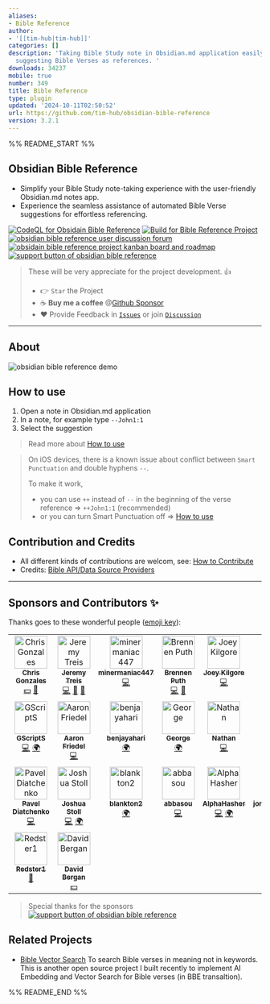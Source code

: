```yaml
---
aliases:
- Bible Reference
author:
- '[[tim-hub|tim-hub]]'
categories: []
description: 'Taking Bible Study note in Obsidian.md application easily. Automatically
  suggesting Bible Verses as references. '
downloads: 34237
mobile: true
number: 349
title: Bible Reference
type: plugin
updated: '2024-10-11T02:50:52'
url: https://github.com/tim-hub/obsidian-bible-reference
version: 3.2.1
---
```


%% README_START %%

## Obsidian Bible Reference

- Simplify your Bible Study note-taking experience with the user-friendly Obsidian.md notes app.
- Experience the seamless assistance of automated Bible Verse suggestions for effortless referencing.

[![CodeQL for Obsidain Bible Reference](https://github.com/tim-hub/obsidian-bible-reference/actions/workflows/codeql-analysis.yml/badge.svg)](https://github.com/tim-hub/obsidian-bible-reference/actions/workflows/codeql-analysis.yml)
[![Build for Bible Reference Project](https://github.com/tim-hub/obsidian-bible-reference/actions/workflows/build.yml/badge.svg)](https://github.com/tim-hub/obsidian-bible-reference/actions/workflows/build.yml)
[![obsidian bible reference user discussion forum](https://img.shields.io/badge/Discussion-blue)](https://github.com/tim-hub/obsidian-bible-reference/discussions)
[![obsidain bible reference project kanban board and roadmap ](<https://img.shields.io/badge/Project(Kanban)-orange>)](https://github.com/users/tim-hub/projects/2/views/1)
[![support button of obsidian bible reference](https://img.shields.io/static/v1?label=Sponsor&message=%E2%9D%A4&logo=GitHub&color=%23fe8e86)](https://github.com/sponsors/tim-hub)

> These will be very appreciate for the project development. 👍
>
> - 👉 `Star` the Project
> - ☕️ **Buy me a coffee** @[Github Sponsor](https://github.com/sponsors/tim-hub)
> - ❤️ Provide Feedback in [`Issues`](https://github.com/tim-hub/obsidian-bible-reference/issues) or join [`Discussion`](https://github.com/tim-hub/obsidian-bible-reference/discussions)

---

## About

![obsidian bible reference demo](https://raw.githubusercontent.com/tim-hub/obsidian-bible-reference/master/docs/obsidian-bible-reference-demo.gif)

## How to use

1. Open a note in Obsidian.md application
2. In a note, for example type `--John1:1`
3. Select the suggestion

> Read more about [How to use](https://github.com/tim-hub/obsidian-bible-reference/blob/master/docs/howto.md)

> On iOS devices, there is a known issue about conflict between `Smart Punctuation` and double hyphens `--`.
>
> To make it work,
>
> - you can use `++` instead of `--` in the beginning of the verse reference => `++John1:1` (recommended)
> - or you can turn Smart Punctuation off => [How to use](https://github.com/tim-hub/obsidian-bible-reference/wiki/How-to-use#how-to-use-on-ios-iphone--ipad)

## Contribution and Credits

- All different kinds of contributions are welcom,
  see: [How to Contribute](https://github.com/tim-hub/obsidian-bible-reference/blob/master/CONTRIBUTING.md)
- Credits: [Bible API/Data Source Providers](https://github.com/tim-hub/obsidian-bible-reference/blob/master/docs/bible-api-and-source.md)

---

## Sponsors and Contributors ✨

Thanks goes to these wonderful people ([emoji key](https://allcontributors.org/docs/en/emoji-key)):

<!-- ALL-CONTRIBUTORS-LIST:START - Do not remove or modify this section -->
<!-- prettier-ignore-start -->
<!-- markdownlint-disable -->
<table>
  <tbody>
    <tr>
      <td align="center" valign="top" width="14.28%"><a href="http://www.chrisg.ninja/"><img src="https://avatars.githubusercontent.com/u/1832474?v=4?s=65" width="65px;" alt="Chris Gonzales"/><br /><sub><b>Chris Gonzales</b></sub></a><br /><a href="#financial-chrisg32" title="Financial">💵</a> <a href="#ideas-chrisg32" title="Ideas, Planning, & Feedback">🤔</a></td>
      <td align="center" valign="top" width="14.28%"><a href="https://github.com/JPT62089"><img src="https://avatars.githubusercontent.com/u/1808107?v=4?s=65" width="65px;" alt="Jeremy Treis"/><br /><sub><b>Jeremy Treis</b></sub></a><br /><a href="https://github.com/tim-hub/obsidian-bible-reference/commits?author=JPT62089" title="Code">💻</a> <a href="https://github.com/tim-hub/obsidian-bible-reference/issues?q=author%3AJPT62089" title="Bug reports">🐛</a> <a href="#ideas-JPT62089" title="Ideas, Planning, & Feedback">🤔</a></td>
      <td align="center" valign="top" width="14.28%"><a href="https://github.com/minermaniac447"><img src="https://avatars.githubusercontent.com/u/42500591?v=4?s=65" width="65px;" alt="minermaniac447"/><br /><sub><b>minermaniac447</b></sub></a><br /><a href="https://github.com/tim-hub/obsidian-bible-reference/commits?author=minermaniac447" title="Code">💻</a></td>
      <td align="center" valign="top" width="14.28%"><a href="https://github.com/brennenputh"><img src="https://avatars.githubusercontent.com/u/99607748?v=4?s=65" width="65px;" alt="Brennen Puth"/><br /><sub><b>Brennen Puth</b></sub></a><br /><a href="https://github.com/tim-hub/obsidian-bible-reference/commits?author=brennenputh" title="Code">💻</a> <a href="#ideas-brennenputh" title="Ideas, Planning, & Feedback">🤔</a></td>
      <td align="center" valign="top" width="14.28%"><a href="https://github.com/joey-kilgore"><img src="https://avatars.githubusercontent.com/u/22432499?v=4?s=65" width="65px;" alt="Joey Kilgore"/><br /><sub><b>Joey Kilgore</b></sub></a><br /><a href="https://github.com/tim-hub/obsidian-bible-reference/commits?author=joey-kilgore" title="Code">💻</a></td>
      <td align="center" valign="top" width="14.28%"><a href="https://github.com/RandomUserWithInternet"><img src="https://avatars.githubusercontent.com/u/88126013?v=4?s=65" width="65px;" alt="Ben Vanderhoff"/><br /><sub><b>Ben Vanderhoff</b></sub></a><br /><a href="https://github.com/tim-hub/obsidian-bible-reference/commits?author=RandomUserWithInternet" title="Documentation">📖</a></td>
      <td align="center" valign="top" width="14.28%"><a href="https://github.com/Bill77"><img src="https://avatars.githubusercontent.com/u/7854207?v=4?s=65" width="65px;" alt="Bill Chen"/><br /><sub><b>Bill Chen</b></sub></a><br /><a href="https://github.com/tim-hub/obsidian-bible-reference/commits?author=Bill77" title="Code">💻</a></td>
    </tr>
    <tr>
      <td align="center" valign="top" width="14.28%"><a href="https://github.com/grnsmn"><img src="https://avatars.githubusercontent.com/u/26894838?v=4?s=65" width="65px;" alt="GScriptS"/><br /><sub><b>GScriptS</b></sub></a><br /><a href="https://github.com/tim-hub/obsidian-bible-reference/commits?author=grnsmn" title="Code">💻</a> <a href="#translation-grnsmn" title="Translation">🌍</a></td>
      <td align="center" valign="top" width="14.28%"><a href="https://github.com/afriedel"><img src="https://avatars.githubusercontent.com/u/450610?v=4?s=65" width="65px;" alt="Aaron Friedel"/><br /><sub><b>Aaron Friedel</b></sub></a><br /><a href="https://github.com/tim-hub/obsidian-bible-reference/commits?author=afriedel" title="Code">💻</a></td>
      <td align="center" valign="top" width="14.28%"><a href="https://github.com/benjayahari"><img src="https://avatars.githubusercontent.com/u/71566025?v=4?s=65" width="65px;" alt="benjayahari"/><br /><sub><b>benjayahari</b></sub></a><br /><a href="#translation-benjayahari" title="Translation">🌍</a></td>
      <td align="center" valign="top" width="14.28%"><a href="https://github.com/kajogo777"><img src="https://avatars.githubusercontent.com/u/10531031?v=4?s=65" width="65px;" alt="George"/><br /><sub><b>George</b></sub></a><br /><a href="#translation-kajogo777" title="Translation">🌍</a></td>
      <td align="center" valign="top" width="14.28%"><a href="https://github.com/OfficerHalf"><img src="https://avatars.githubusercontent.com/u/4851889?v=4?s=65" width="65px;" alt="Nathan"/><br /><sub><b>Nathan</b></sub></a><br /><a href="https://github.com/tim-hub/obsidian-bible-reference/commits?author=OfficerHalf" title="Code">💻</a></td>
      <td align="center" valign="top" width="14.28%"><a href="http://kmf.co/"><img src="https://avatars.githubusercontent.com/u/78700?v=4?s=65" width="65px;" alt="Karl Fischer"/><br /><sub><b>Karl Fischer</b></sub></a><br /><a href="#translation-kmf" title="Translation">🌍</a></td>
      <td align="center" valign="top" width="14.28%"><a href="https://github.com/OfirSinn"><img src="https://avatars.githubusercontent.com/u/81870040?v=4?s=65" width="65px;" alt="OfirSinn"/><br /><sub><b>OfirSinn</b></sub></a><br /><a href="#translation-OfirSinn" title="Translation">🌍</a></td>
    </tr>
    <tr>
      <td align="center" valign="top" width="14.28%"><a href="https://www.linkedin.com/in/diatche"><img src="https://avatars.githubusercontent.com/u/5573638?v=4?s=65" width="65px;" alt="Pavel Diatchenko"/><br /><sub><b>Pavel Diatchenko</b></sub></a><br /><a href="https://github.com/tim-hub/obsidian-bible-reference/commits?author=diatche" title="Code">💻</a></td>
      <td align="center" valign="top" width="14.28%"><a href="http://blog.tecur.xyz"><img src="https://avatars.githubusercontent.com/u/20840821?v=4?s=65" width="65px;" alt="Joshua Stoll"/><br /><sub><b>Joshua Stoll</b></sub></a><br /><a href="https://github.com/tim-hub/obsidian-bible-reference/commits?author=Tecur" title="Code">💻</a> <a href="#translation-Tecur" title="Translation">🌍</a></td>
      <td align="center" valign="top" width="14.28%"><a href="https://github.com/blankton2"><img src="https://avatars.githubusercontent.com/u/51744123?v=4?s=65" width="65px;" alt="blankton2"/><br /><sub><b>blankton2</b></sub></a><br /><a href="#translation-blankton2" title="Translation">🌍</a></td>
      <td align="center" valign="top" width="14.28%"><a href="https://github.com/abbasou"><img src="https://avatars.githubusercontent.com/u/68356554?v=4?s=65" width="65px;" alt="abbasou"/><br /><sub><b>abbasou</b></sub></a><br /><a href="https://github.com/tim-hub/obsidian-bible-reference/commits?author=abbasou" title="Code">💻</a></td>
      <td align="center" valign="top" width="14.28%"><a href="https://github.com/AlphaHasher"><img src="https://avatars.githubusercontent.com/u/33443001?v=4?s=65" width="65px;" alt="AlphaHasher"/><br /><sub><b>AlphaHasher</b></sub></a><br /><a href="https://github.com/tim-hub/obsidian-bible-reference/commits?author=AlphaHasher" title="Code">💻</a> <a href="#translation-AlphaHasher" title="Translation">🌍</a></td>
      <td align="center" valign="top" width="14.28%"><a href="https://github.com/jonathanvanschenck"><img src="https://avatars.githubusercontent.com/u/44685047?v=4?s=65" width="65px;" alt="jonathanvanschenck"/><br /><sub><b>jonathanvanschenck</b></sub></a><br /><a href="https://github.com/tim-hub/obsidian-bible-reference/commits?author=jonathanvanschenck" title="Code">💻</a></td>
      <td align="center" valign="top" width="14.28%"><a href="https://github.com/ajwdd"><img src="https://avatars.githubusercontent.com/u/4010514?v=4?s=65" width="65px;" alt="Adam W"/><br /><sub><b>Adam W</b></sub></a><br /><a href="#translation-ajwdd" title="Translation">🌍</a> <a href="https://github.com/tim-hub/obsidian-bible-reference/commits?author=ajwdd" title="Code">💻</a></td>
    </tr>
    <tr>
      <td align="center" valign="top" width="14.28%"><a href="https://github.com/Redster1"><img src="https://avatars.githubusercontent.com/u/69325218?v=4?s=65" width="65px;" alt="Redster1"/><br /><sub><b>Redster1</b></sub></a><br /><a href="https://github.com/tim-hub/obsidian-bible-reference/issues?q=author%3ARedster1" title="Bug reports">🐛</a></td>
      <td align="center" valign="top" width="14.28%"><a href="https://github.com/dbergan"><img src="https://avatars.githubusercontent.com/u/6843811?v=4?s=65" width="65px;" alt="David Bergan"/><br /><sub><b>David Bergan</b></sub></a><br /><a href="#financial-dbergan" title="Financial">💵</a></td>
    </tr>
  </tbody>
</table>

<!-- markdownlint-restore -->
<!-- prettier-ignore-end -->

<!-- ALL-CONTRIBUTORS-LIST:END -->

> Special thanks for the sponsors [![support button of obsidian bible reference](https://img.shields.io/static/v1?label=SupportMe&message=%E2%9D%A4&logo=GitHub&color=%23fe8e86)](https://github.com/sponsors/tim-hub)

<!-- sponsors --><!-- sponsors -->

## Related Projects

- [Bible Vector Search](https://bible-search.antioch.tech/) To search Bible verses in meaning not in keywords.
  This is another open source project I built recently to implement AI Embedding and Vector Search for Bible verses (in BBE transaltion).


%% README_END %%
